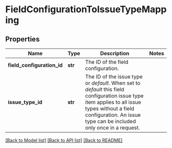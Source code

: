 # FieldConfigurationToIssueTypeMapping

## Properties
Name | Type | Description | Notes
------------ | ------------- | ------------- | -------------
**field_configuration_id** | **str** | The ID of the field configuration. | 
**issue_type_id** | **str** | The ID of the issue type or *default*. When set to *default* this field configuration issue type item applies to all issue types without a field configuration. An issue type can be included only once in a request. | 

[[Back to Model list]](../README.md#documentation-for-models) [[Back to API list]](../README.md#documentation-for-api-endpoints) [[Back to README]](../README.md)

